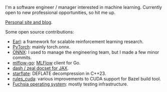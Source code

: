 <!--
**garymm/garymm** is a ✨ _special_ ✨ repository because its `README.md` (this file) appears on your GitHub profile.
-->

I'm a software engineer / manager interested in machine learning. Currently open to new professional opportunities, so hit me up.

[Personal site and blog](https://garymm.org).

Some open source contributions:

* [Earl](http://github.com/garymm/earl): a framework for scalable reinforcement learning research.
* [PyTorch](https://github.com/pytorch/pytorch/pulls?q=is%3Apr+author%3Agarymm): mainly torch.onnx.
* [ONNX](https://github.com/onnx/onnx/pulls?q=is%3Apr+author%3Agarymm): I used to manage the engineering team, but I made a few minor commits.
* [mlflow-go](https://github.com/Astera-org/mlflow-go): [MLFlow](https://mlflow.org) client for Go.
* [dash / zeal docset for JAX](https://github.com/Kapeli/Dash-User-Contributions/tree/master/docsets/jax).
* [starflate](https://github.com/garymm/starflate): DEFLATE decompression in C++23.
* [rules_cuda](https://github.com/bazel-contrib/rules_cuda/pulls?q=is%3Apr+author%3Agarymm): various improvements to CUDA support for Bazel build tool.
* [Fuchsia operating system](https://fuchsia-review.googlesource.com/q/author:garymm@google.com): mostly testing infrastructure.
